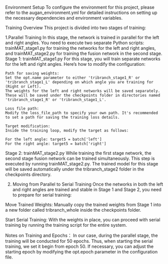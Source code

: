 Environment Setup
To configure the environment for this project, please refer to the augan_environment.yml for detailed instructions on setting up the necessary dependencies and environment variables.

Training Overview
This project is divided into two stages of training:

1.Parallel Training
  In this stage, the network is trained in parallel for the left and right angles. You need to execute two separate Python scripts: trainMAT_stage1.py for training the networks for the left and right angles, and trainMAT_stage2.py for training the fusion network in the second stage.
  Stage 1: trainMAT_stage1.py
    For this stage, you will train separate networks for the left and right angles. Here’s how to modify the configuration:
    
    Path for saving weights:
    Set the opt.name parameter to either 'tribranch_stage1_R' or 'tribranch_stage1_L' depending on which angle you are training for (Right or Left).
    The weights for the left and right networks will be saved separately. These will be saved under the checkpoints folder in directories named 'tribranch_stage1_R' or 'tribranch_stage1_L'.
    
    Loss file path:
    Modify the loss_file_path to specify your own path. It's recommended to set a path for saving the training loss details.
    
    Target modification:
    Inside the training loop, modify the target as follows:
    
    For the left angle: target5 = batch['left']
    For the right angle: target5 = batch['right']
  
  Stage 2: trainMAT_stage2.py
    While training the first stage network, the second stage fusion network can be trained simultaneously. This step is executed by running trainMAT_stage2.py. The trained model for this stage will be saved automatically under the tribranch_stage2 folder in the checkpoints directory.


2. Moving from Parallel to Serial Training
  Once the networks in both the left and right angles are trained and stable in Stage 1 and Stage 2, you need to prepare for serial training:
  
  Move Trained Weights:
  Manually copy the trained weights from Stage 1 into a new folder called tribranch_whole inside the checkpoints folder.
  
  Start Serial Training:
  With the weights in place, you can proceed with serial training by running the training script for the entire system.
  
  Notes on Training and Epochs：
  In our case, during the parallel stage, the training will be conducted for 50 epochs. Thus, when starting the serial training, we set it begin from epoch 50. If necessary, you can adjust the starting epoch by modifying the opt.epoch parameter in the configuration file.
